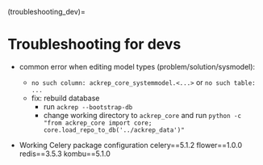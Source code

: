 (troubleshooting_dev)=
# Troubleshooting for devs

- common error when editing model types (problem/solution/sysmodel):
    - `no such column: ackrep_core_systemmodel.<...>` or `no such table: ...`
    - fix: rebuild database 
        - run `ackrep --bootstrap-db`
        - change working directory to `ackrep_core` and run `python -c "from ackrep_core import core; core.load_repo_to_db('../ackrep_data')"`

- Working Celery package configuration
    celery==5.1.2
    flower==1.0.0
    redis==3.5.3
    kombu==5.1.0